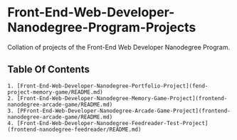 # Front-End-Web-Developer-Nanodegree-Program-Projects

Collation of projects of the Front-End Web Developer Nanodegree Program.

## Table Of Contents

    1. [Front-End-Web-Developer-Nanodegree-Portfolio-Project](fend-project-memory-game/README.md)
    2. [Front-End-Web-Developer-Nanodegree-Memory-Game-Project](frontend-nanodegree-arcade-game/README.md)
    3. [PFront-End-Web-Developer-Nanodegree-Arcade-Game-Project](frontend-nanodegree-arcade-game/README.md)
    4. [Front-End-Web-Developer-Nanodegree-Feedreader-Test-Project](frontend-nanodegree-feedreader/README.md)

